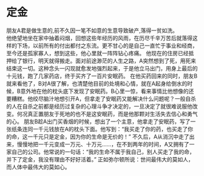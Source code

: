 # 定金
朋友A君是做生意的,前不久因一笔不如意的生意导致破产,落得一贫如洗。  
他绝望地坐在家中抽着闷烟，回想这些年经历的风雨，在历尽千辛万苦后就落得这样的下场，以前所有的付出都付之东流。更不甘心的是自己一直忙于事业和经商，至今还是孤家寡人，想到这些，他心里就一阵阵钻心疼痛。 
他现在的住房已经抵押给了银行，明天就得搬走。面对前途渺茫的人生之路，A突然想到了死，用死来结束这一切。这种念头一闪现就愈发地强烈起来，于是他立马出门，用身上最后的十元钱，跑了几家药店，终于买齐了一百片安眠药。 
在他买药回来的同时，朋友B就来看他了，B对A很了解，也清楚他目前的处境和心情，就在A起身给倒水的时候，B意外地在他的枕头底下发现了安眠药。B心里一惊，看来事情比他想像的还要糟糕。他绞尽脑汁地想引开A，但拿走了安眠药又能解决什么问题呢？一般自杀的人在自杀之前都是经历过复杂的心理斗争才决定的，一旦决定了就很难说服他改变。何况真正置朋友于死地的也不是这安眠药，而是他那颗对生活失去信心和勇气的心。 
朋友B趁A出门买香烟的时候，想出了一个主意，他拿走了安眠药，写了一张纸条连同一千元钱放在A的枕头下面。他写到：“我买走了你的药，也买走了你的命，这一千元只是定金，因为你的生命是无价的！” 
不久后，A从消沉中走了出来，慢慢地把一千元变成一万元、十万元……，在不到两年的时间，A又拥有了一家自己的公司。他常说的一句话：“我的生命不属于我自己，别人买走了我的命，并下了定金，我没有理由不好好活着。” 
正如弥尔顿所说：世间最伟大的莫如人，而人体中最伟大的莫如心。
  